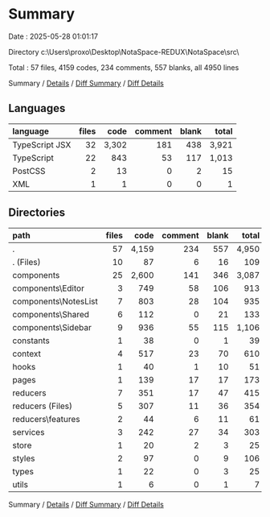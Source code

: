 # Summary

Date : 2025-05-28 01:01:17

Directory c:\\Users\\proxo\\Desktop\\NotaSpace-REDUX\\NotaSpace\\src\\

Total : 57 files,  4159 codes, 234 comments, 557 blanks, all 4950 lines

Summary / [Details](details.md) / [Diff Summary](diff.md) / [Diff Details](diff-details.md)

## Languages
| language | files | code | comment | blank | total |
| :--- | ---: | ---: | ---: | ---: | ---: |
| TypeScript JSX | 32 | 3,302 | 181 | 438 | 3,921 |
| TypeScript | 22 | 843 | 53 | 117 | 1,013 |
| PostCSS | 2 | 13 | 0 | 2 | 15 |
| XML | 1 | 1 | 0 | 0 | 1 |

## Directories
| path | files | code | comment | blank | total |
| :--- | ---: | ---: | ---: | ---: | ---: |
| . | 57 | 4,159 | 234 | 557 | 4,950 |
| . (Files) | 10 | 87 | 6 | 16 | 109 |
| components | 25 | 2,600 | 141 | 346 | 3,087 |
| components\\Editor | 3 | 749 | 58 | 106 | 913 |
| components\\NotesList | 7 | 803 | 28 | 104 | 935 |
| components\\Shared | 6 | 112 | 0 | 21 | 133 |
| components\\Sidebar | 9 | 936 | 55 | 115 | 1,106 |
| constants | 1 | 38 | 0 | 1 | 39 |
| context | 4 | 517 | 23 | 70 | 610 |
| hooks | 1 | 40 | 1 | 10 | 51 |
| pages | 1 | 139 | 17 | 17 | 173 |
| reducers | 7 | 351 | 17 | 47 | 415 |
| reducers (Files) | 5 | 307 | 11 | 36 | 354 |
| reducers\\features | 2 | 44 | 6 | 11 | 61 |
| services | 3 | 242 | 27 | 34 | 303 |
| store | 1 | 20 | 2 | 3 | 25 |
| styles | 2 | 97 | 0 | 9 | 106 |
| types | 1 | 22 | 0 | 3 | 25 |
| utils | 1 | 6 | 0 | 1 | 7 |

Summary / [Details](details.md) / [Diff Summary](diff.md) / [Diff Details](diff-details.md)